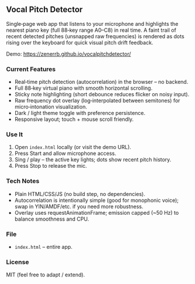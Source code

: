 ## Vocal Pitch Detector

Single‑page web app that listens to your microphone and highlights the nearest piano key (full 88‑key range A0–C8) in real time. A faint trail of recent detected pitches (unsnapped raw frequencies) is rendered as dots rising over the keyboard for quick visual pitch drift feedback.

Demo: https://zenerrb.github.io/vocalpitchdetector/

### Current Features
* Real‑time pitch detection (autocorrelation) in the browser – no backend.
* Full 88‑key virtual piano with smooth horizontal scrolling.
* Sticky note highlighting (short debounce reduces flicker on noisy input).
* Raw frequency dot overlay (log‑interpolated between semitones) for micro‑intonation visualization.
* Dark / light theme toggle with preference persistence.
* Responsive layout; touch + mouse scroll friendly.

### Use It
1. Open `index.html` locally (or visit the demo URL).
2. Press Start and allow microphone access.
3. Sing / play – the active key lights; dots show recent pitch history.
4. Press Stop to release the mic.

### Tech Notes
* Plain HTML/CSS/JS (no build step, no dependencies).
* Autocorrelation is intentionally simple (good for monophonic voice); swap in YIN/AMDF/etc. if you need more robustness.
* Overlay uses requestAnimationFrame; emission capped (~50 Hz) to balance smoothness and CPU.

### File
* `index.html` – entire app.

### License
MIT (feel free to adapt / extend).

